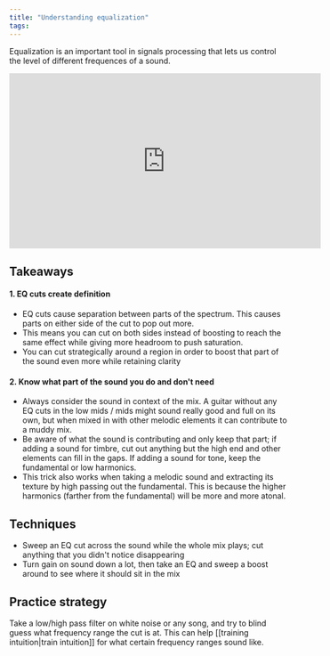```yaml
---
title: "Understanding equalization"
tags:
---
```


Equalization is an important tool in signals processing that lets us control the level of different frequences of a sound. 

<iframe width="560" height="315" src="https://www.youtube.com/embed/r7556ybtdW0" title="YouTube video player" frameborder="0" allow="accelerometer; autoplay; clipboard-write; encrypted-media; gyroscope; picture-in-picture" allowfullscreen></iframe>

## Takeaways

#### 1. EQ cuts create definition
- EQ cuts cause separation between parts of the spectrum. This causes parts on either side of the cut to pop out more. 
- This means you can cut on both sides instead of boosting to reach the same effect while giving more headroom to push saturation. 
- You can cut strategically around a region in order to boost that part of the sound even more while retaining clarity

#### 2. Know what part of the sound you do and don't need
- Always consider the sound in context of the mix. A guitar without any EQ cuts in the low mids / mids might sound really good and full on its own, but when mixed in with other melodic elements it can contribute to a muddy mix. 
- Be aware of what the sound is contributing and only keep that part; if adding a sound for timbre, cut out anything but the high end and other elements can fill in the gaps. If adding a sound for tone, keep the fundamental or low harmonics.
- This trick also works when taking a melodic sound and extracting its texture by high passing out the fundamental. This is because the higher harmonics (farther from the fundamental) will be more and more atonal.

## Techniques
- Sweep an EQ cut across the sound while the whole mix plays; cut anything that you didn't notice disappearing
- Turn gain on sound down a lot, then take an EQ and sweep a boost around to see where it should sit in the mix

## Practice strategy
Take a low/high pass filter on white noise or any song, and try to blind guess what frequency range the cut is at. This can help [[training intuition|train intuition]] for what certain frequency ranges sound like.